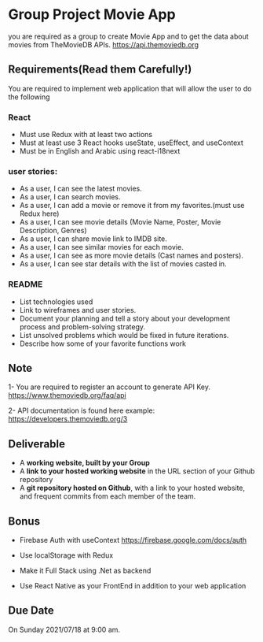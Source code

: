 
# Group Project Movie App

you are required as a group to create Movie App and to get the data about movies from TheMovieDB APIs.
https://api.themoviedb.org


## Requirements(Read them Carefully!)

You are required to implement web application that will allow the user to do the following

### React
- Must use Redux with at least two actions
- Must at least use 3 React hooks useState, useEffect, and useContext
- Must be in English and Arabic using react-i18next

### user stories:
- As a user, I can see the latest movies.
- As a user, I can search movies.
- As a user, I can add a movie or remove it from my favorites.(must use Redux here)
- As a user, I can see movie details (Movie Name, Poster, Movie Description, Genres)
- As a user, I can share movie link to IMDB site.
- As a user, I can see similar movies for each movie.
- As a user, I can see as more movie details (Cast names and posters).
- As a user, I can see star details with the list of movies casted in.

### README
- List technologies used
- Link to wireframes and user stories.
- Document your planning and tell a story about your development process and problem-solving strategy.
- List unsolved problems which would be fixed in future iterations.
- Describe how some of your favorite functions work

## Note

1- You are required to register an account to generate API Key. https://www.themoviedb.org/faq/api

2- API documentation is found here example: https://developers.themoviedb.org/3

## Deliverable 
- A **working website, built by your Group**
- A **link to your hosted working website** in the URL section of your Github repository
- A **git repository hosted on Github**, with a link to your hosted website, and frequent commits from each member of the team.

## Bonus 

- Firebase Auth with useContext https://firebase.google.com/docs/auth

- Use localStorage with Redux

- Make it Full Stack using .Net as backend
- Use React Native as your FrontEnd in addition to your web application


## Due Date

On Sunday 2021/07/18 at 9:00 am.
